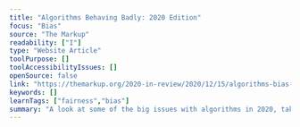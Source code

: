 ```yaml
---
title: "Algorithms Behaving Badly: 2020 Edition"
focus: "Bias"
source: "The Markup"
readability: ["I"]
type: "Website Article"
toolPurpose: []
toolAccessibilityIssues: []
openSource: false
link: "https://themarkup.org/2020-in-review/2020/12/15/algorithms-bias-racism-surveillance"
keywords: []
learnTags: ["fairness","bias"]
summary: "A look at some of the big issues with algorithms in 2020, taken from a myriad of examples of algorithms that were either created for a cynical purpose, functioned to reinforce racism, or spectacularly failed to fix the problems they were built to solve.  "
---
```


